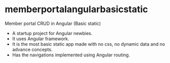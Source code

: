 # memberportalangularbasicstatic
Member portal CRUD in Angular (Basic static)

- A startup project for Angular newbies.
- It uses Angular framework.
- It is the most basic static app made with no css, no dynamic data and no advance concepts.
- Has the navigations implemented using Angular routing.